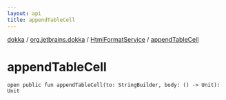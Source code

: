 ```yaml
---
layout: api
title: appendTableCell
---
```

[dokka](../../index.html) / [org.jetbrains.dokka](../index.html) / [HtmlFormatService](index.html) / [appendTableCell](appendTableCell.html)


# appendTableCell



```
open public fun appendTableCell(to: StringBuilder, body: () -> Unit): Unit
```

